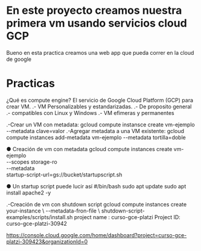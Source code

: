 # En este proyecto creamos nuestra primera vm usando servicios cloud GCP
Bueno en esta practica creamos una web app que pueda correr en la cloud de google
# Practicas
¿Qué es compute engine?
El servicio de Google
Cloud Platform (GCP)
para crear VM.
.- VM Personalizables y estandarizadas.
.- De proposito general
.- compatibles con Linux y Windows
.- VM efimeras y permanentes

.-Crear un VM con metadata:
gcloud compute instansce create vm-ejemplo --metadata clave=valor
.-Agregar metadata a una VM existente:
gcloud compute instances add-metadata vm-ejemplo --metadata tortilla=doble

● Creación de vm con metadata
gcloud compute instances create vm-ejemplo \
--scopes storage-ro \
--metadata \
startup-script-url=gs://bucket/startupscript.sh

● Un startup script puede lucir así
#/bin/bash
sudo apt update
sudo apt install apache2 -y

.-Creación de vm con shutdown script 
gcloud compute instances create your-instance \ --metadata-fron-file \ shutdown-script-examples/scripts/install.sh
project name :  curso-gce-platzi
 Project ID: curso-gce-platzi-30942

 https://console.cloud.google.com/home/dashboard?project=curso-gce-platzi-309423&organizationId=0
